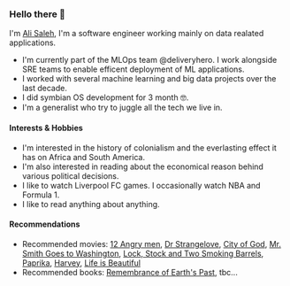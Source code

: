 ### Hello there 👋
I'm [Ali Saleh](https://www.linkedin.com/in/ali-saleh/), I'm a software engineer working mainly on data realated applications.

- I'm currently part of the MLOps team @deliveryhero. I work alongside SRE teams to enable efficent deployment of ML applications.
- I worked with several machine learning and big data projects over the last decade. 
- I did symbian OS development for 3 month 🤓.
- I'm a generalist who try to juggle all the tech we live in. 

#### Interests & Hobbies
- I'm interested in the history of colonialism and the everlasting effect it has on Africa and South America.
- I'm also interested in reading about the economical reason behind various political decisions.
- I like to watch Liverpool FC games. I occasionally watch NBA and Formula 1.
- I like to read anything about anything.

#### Recommendations
- Recommended movies: [12 Angry men](https://www.imdb.com/title/tt0050083/?ref_=rt_li_tt), [Dr Strangelove](https://www.imdb.com/title/tt0057012/?ref_=rt_li_tt), [City of God](https://www.imdb.com/title/tt0317248/?ref_=rt_li_tt), [Mr. Smith Goes to Washington](https://www.imdb.com/title/tt0031679/?ref_=rt_li_tt), [Lock, Stock and Two Smoking Barrels](https://www.imdb.com/title/tt0120735/?ref_=rt_li_tt), [Paprika](https://www.imdb.com/title/tt0851578/?ref_=rt_li_tt), [Harvey](https://www.imdb.com/title/tt0042546/?ref_=rt_li_tt), [Life is Beautiful](https://www.imdb.com/title/tt0118799/?ref_=rt_li_i)
- Recommended books: [Remembrance of Earth's Past](https://www.goodreads.com/series/189931-remembrance-of-earth-s-past), tbc... 

<!--
**asaleh/asaleh** is a ✨ _special_ ✨ repository because its `README.md` (this file) appears on your GitHub profile.

Here are some ideas to get you started:

- 🔭 I’m currently working on ...
- 🌱 I’m currently learning ...
- 👯 I’m looking to collaborate on ...
- 🤔 I’m looking for help with ...
- 💬 Ask me about ...
- 📫 How to reach me: ...
- 😄 Pronouns: ...
- ⚡ Fun fact: ...
-->
